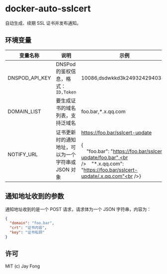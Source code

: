 # docker-auto-sslcert

自动生成、续期 SSL 证书并发布通知。

## 环境变量

| 变量名称       | 说明                                               | 示例                                                                                                                                                                                                                        |
| -------------- | -------------------------------------------------- | --------------------------------------------------------------------------------------------------------------------------------------------------------------------------------------------------------------------------- |
| DNSPOD_API_KEY | DNSPod 的鉴权信息，格式：`ID,Token`                | 10086,dsdwkkd3k2493242940329                                                                                                                                                                                                |
| DOMAIN_LIST    | 要生成证书的域名列表，支持泛域名                   | foo.bar,\*.x.qq.com                                                                                                                                                                                                         |
| NOTIFY_URL     | 证书更新时的通知地址，可以为一个字符串或 JSON 对象 | https://foo.bar/sslcert-update<br /><br />{<br />&nbsp;&nbsp;&nbsp;&nbsp;"foo.bar": "https://foo.bar/sslcert-update/foo.bar",<br />&nbsp;&nbsp;&nbsp;&nbsp;"\*.x.qq.com": "https://foo.bar/sslcert-update/.x.qq.com"<br />} |

## 通知地址收到的参数

通知地址收到的是一个 POST 请求，请求体为一个 JSON 字符串，内容为：

```json
{
  "domain": "foo.bar",
  "crt": "证书内容",
  "key": "证书私钥"
}
```

## 许可

MIT (c) Jay Fong
